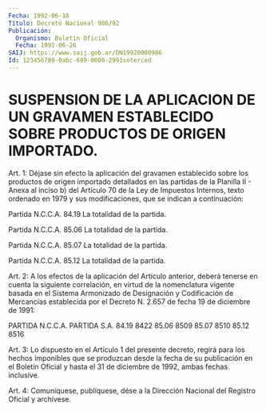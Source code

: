 ```yaml
---
Fecha: 1992-06-18
Título: Decreto Nacional 986/92
Publicación:
  Organismo: Boletín Oficial
  Fecha: 1992-06-26
SAIJ: https://www.saij.gob.ar/DN19920000986
Id: 123456789-0abc-689-0000-2991soterced
---
```

# SUSPENSION DE LA APLICACION DE UN GRAVAMEN ESTABLECIDO SOBRE PRODUCTOS DE ORIGEN IMPORTADO.

<a id="1"></a>
Art. 1: Déjase sin efecto la aplicación del gravamen establecido  sobre  los productos de origen importado detallados en las partidas de la Planilla  II  -  Anexa al inciso b) del Artículo 70 de la Ley de Impuestos Internos, texto  ordenado  en  1979 y sus modificaciones, que se indican a continuación:

Partida N.C.C.A. 84.19 La totalidad de la partida.

Partida N.C.C.A. 85.06 La totalidad de la partida.

Partida N.C.C.A. 85.07 La totalidad de la partida.

Partida N.C.C.A. 85.12 La totalidad de la partida.

<a id="2"></a>
Art.  2: A los efectos de la aplicación del Artículo anterior, deberá tenerse  en cuenta la siguiente correlación, en virtud de la nomenclatura vigente basada en el Sistema Armonizado de Designación  y  Codificación   de  Mercancías  establecida  por  el Decreto N. 2.657 de fecha 19 de diciembre de 1991:

 PARTIDA N.C.C.A.             PARTIDA S.A.    84.19                       8422    85.06                       8509    85.07                       8510    85.12                       8516

<a id="3"></a>
Art.  3:  Lo  dispuesto en el Artículo 1 del presente decreto, regirá para los hechos  imponibles  que se produzcan desde la fecha de su publicación en el Boletín Oficial  y hasta el 31 de diciembre de 1992, ambas fechas inclusive.

<a id="4"></a>
Art.  4: Comuníquese, publíquese, dése a la Dirección Nacional del Registro Oficial y archívese.